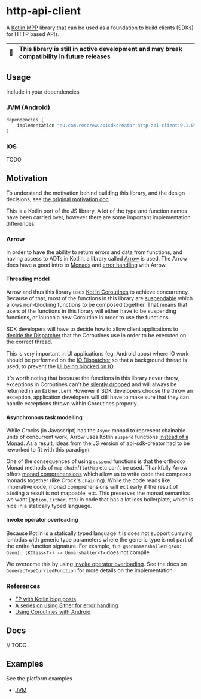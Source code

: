 #  http-api-client

A [Kotlin MPP](https://kotlinlang.org/docs/mpp-get-started.html) library that can be used as a foundation to build clients (SDKs) for HTTP based APIs.

| :memo: | This library is still in active development and may break compatibility in future releases |
|--------|:------------------------------------------------------------------------------------------|

## Usage

Include in your dependencies

### JVM (Android)

```groovy
dependencies {
    implementation "au.com.redcrew.apisdkcreator:http-api-client:0.1.0"
}
```

### iOS

TODO

## Motivation

To understand the motivation behind building this library, and the design decisions, see
[the original motivation doc](https://github.com/RedCrewOS/api-sdk-creator-js/blob/main/http-api-client/docs/motivation.md)

This is a Kotlin port of the JS library. A lot of the type and function names have been carried over, however there are
some important implementation differences.

### Arrow

In order to have the ability to return errors and data from functions, and having access to ADTs in Kotlin, a library
called [Arrow](https://arrow-kt.io/docs/core/) is used. The Arrow docs have a good intro to [Monads](https://arrow-kt.io/docs/patterns/monads/)
and [error handling](https://arrow-kt.io/docs/patterns/error_handling/) with Arrow.

#### Threading model

Arrow and thus this library uses [Kotlin Coroutines](https://kotlinlang.org/docs/coroutines-basics.html) to achieve
concurrency. Because of that, most of the functions in this library are [suspendable](https://kotlinlang.org/docs/composing-suspending-functions.html)
which allows non-blocking functions to be composed together. That means that users of the functions in this library
will either have to be suspending functions, or launch a new Coroutine in order to use the functions.

SDK developers will have to decide how to allow client applications to [decide the Dispatcher](https://kotlinlang.org/docs/coroutine-context-and-dispatchers.html#unconfined-vs-confined-dispatcher) that the Coroutines use in order to be executed on the correct thread.

This is very important in UI applications (eg: Android apps) where IO work should be performed on the 
[IO Dispatcher](https://developer.android.com/kotlin/coroutines) so that a background thread is used, to prevent the 
[UI being blocked on IO](https://developer.android.com/kotlin/coroutines/coroutines-best-practices#main-safe).

It's worth noting that because the functions in this library never throw, exceptions in Coroutines can't be
[silently dropped](https://medium.com/androiddevelopers/coroutines-on-android-part-ii-getting-started-3bff117176dd)
and will always be returned in an `Either.Left` However if SDK developers choose the throw an exception, application
developers will still have to make sure that they can handle exceptions thrown within Coroutines properly.

#### Asynchronous task modelling

While Crocks (in Javascript) has the `Async` monad to represent chainable units of concurrent work, Arrow uses Kotlin
`suspend` functions [instead of a Monad](https://arrow-kt.io/docs/effects/io/).  As a result, ideas from the JS version 
of api-sdk-creator had to be reworked to fit with this paradigm.

One of the consequences of using `suspend` functions is that the orthodox Monad methods of `map` `chain`/`flatMap` etc
can't be used. Thankfully Arrow offers [monad comprehensions](https://arrow-kt.io/docs/patterns/monad_comprehensions/)
which allow us to write code that composes monads together (like Crock's `chain`ing). While the code reads like imperative
code, monad comprehensions will exit early if the result of `bind`ing a result is not mappable, etc. This preserves the
monad semantics we want (`Option`, `Either`, etc) in code that has a lot less boilerplate, which is nice in a statically
typed language.

#### Invoke operator overloading

Because Kotlin is a statically typed language it is does not support currying lambdas with generic type parameters where
the generic type is not part of the entire function signature. For example, 
`fun gsonUnmarshaller(gson: Gson): (KClass<T>) -> Unmarshaller<T>` does not compile.

We overcome this by using [invoke operator overloading](ttps://kotlinlang.org/docs/operator-overloading.html#invoke-operator).
See the docs on `GenericTypeCurriedFunction` for more details on the implementation.

### References

- [FP with Kotlin blog posts](https://mattmoore.io/blog/category/Functional+Programming)
- [A series on using Either for error handling](http://oneeyedmen.com/failure-is-not-an-option-part-1.html)
- [Using Coroutines with Android](https://medium.com/androiddevelopers/coroutines-on-android-part-i-getting-the-background-3e0e54d20bb)

## Docs

// TODO

## Examples

See the platform examples

- [JVM](https://github.com/RedCrewOS/api-sdk-creator-jvm/example)
